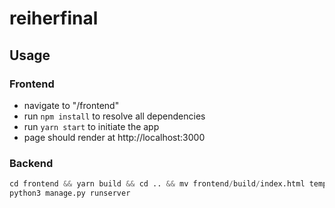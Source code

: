 # reiherfinal

## Usage

### Frontend
- navigate to "/frontend"
- run `npm install` to resolve all dependencies
- run `yarn start` to initiate the app
- page should render at http://localhost:3000

### Backend
```python
cd frontend && yarn build && cd .. && mv frontend/build/index.html templates && python3 manage.py collectstatic --clear
python3 manage.py runserver
```